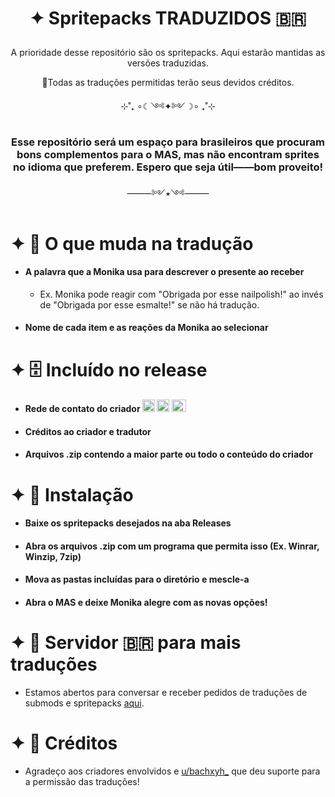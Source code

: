 # <p align="center">✦ Spritepacks TRADUZIDOS 🇧🇷</p>

<p  align="center">A prioridade desse repositório são os spritepacks. Aqui estarão mantidas as versões traduzidas.</p>

<p  align="center">📌Todas as traduções permitidas terão seus devidos créditos.</p>

<p  align="center">⊹˚₊ ∘☾༺✦༻☽∘ ₊˚⊹</p>

### <p  align="center">Esse repositório será um espaço para brasileiros que procuram bons complementos para o MAS, mas não encontram sprites no idioma que preferem. Espero que seja útil——bom proveito!</p>

<p align="center">⸻༻⭑༺⸻</p>

# ✦ 📝 O que muda na tradução

- #### A palavra que a Monika usa para descrever o presente ao receber
   - Ex. Monika pode reagir com "Obrigada por esse nailpolish!" ao invés de "Obrigada por esse esmalte!" se não há tradução.
- #### Nome de cada item e as reações da Monika ao selecionar

# ✦ 🗄 Incluído no release
- #### Rede de contato do criador <img src="https://github.com/user-attachments/assets/2e07ff43-43f0-4e33-b21c-dbc148af5a2f" width="20" height="20" /> <img src="https://github.com/user-attachments/assets/3a51c0ed-ca5d-4eb7-9fca-4f8ad95c8c9c" width="20" height="20" /> <img src="https://github.com/user-attachments/assets/eb9b94df-30a6-4cc4-876c-f0f61e245307" width="23" height="20" />
- #### Créditos ao criador e tradutor
- #### Arquivos .zip contendo a maior parte ou todo o conteúdo do criador

# ✦ 📁 Instalação
- #### Baixe os spritepacks desejados na aba Releases
- #### Abra os arquivos .zip com um programa que permita isso (Ex. Winrar, Winzip, 7zip)
- #### Mova as pastas incluídas para o diretório e mescle-a
- #### Abra o MAS e deixe Monika alegre com as novas opções!

# ✦ 📗 Servidor 🇧🇷 para mais traduções
- Estamos abertos para conversar e receber pedidos de traduções de submods e spritepacks [aqui](https://discord.gg/bMPDaCVz).

# ✦ 💌 Créditos
- Agradeço aos criadores envolvidos e [u/bachxyh_](https://www.reddit.com/user/bachxyh_/?utm_source=share&utm_medium=web3x&utm_name=web3xcss&utm_term=1&utm_content=share_button) que deu suporte para a permissão das traduções!








